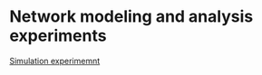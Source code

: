 # Network modeling and analysis experiments

[Simulation experimemnt](/common-mistakes-simulation/SIMULATION)
